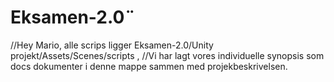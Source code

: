 # Eksamen-2.0¨
//Hey Mario, alle scrips ligger Eksamen-2.0/Unity projekt/Assets/Scenes/scripts , 
//Vi har lagt vores individuelle synopsis som docs dokumenter i denne mappe sammen med projekbeskrivelsen.
